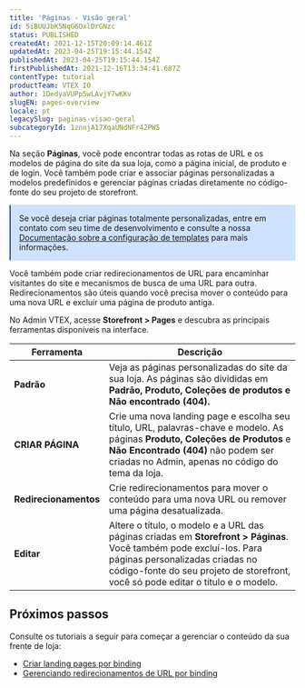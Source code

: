 ```yaml
---
title: 'Páginas - Visão geral'
id: 5iBUUJbK5NqG6OxlDrGNzc
status: PUBLISHED
createdAt: 2021-12-15T20:09:14.461Z
updatedAt: 2023-04-25T19:15:44.154Z
publishedAt: 2023-04-25T19:15:44.154Z
firstPublishedAt: 2021-12-16T13:34:41.687Z
contentType: tutorial
productTeam: VTEX IO
author: 1DedyaVUPp5wLAvjY7wKKv
slugEN: pages-overview
locale: pt
legacySlug: paginas-visao-geral
subcategoryId: 1znnjA17XqaUNdNFr42PW5
---
```


Na seção **Páginas**, você pode encontrar todas as rotas de URL e os modelos de página do site da sua loja, como a página inicial, de produto e de login. Você também pode criar e associar páginas personalizadas a modelos predefinidos e gerenciar páginas criadas diretamente no código-fonte do seu projeto de storefront.

<div style="background-color:#cfe2ff; border-left: 2px solid #084298; border-top-left-radius: 2px; border-bottom-left-radius: 2px; margin-bottom: 10px; padding: 15px">
  Se você deseja criar páginas totalmente personalizadas, entre em contato com seu time de desenvolvimento e consulte a nossa <a href="https://developers.vtex.com/vtex-developer-docs/docs/vtex-io-documentation-4-configuringtemplates">Documentação sobre a configuração de templates</a> para mais informações. 
</div>

Você também pode criar redirecionamentos de URL para encaminhar visitantes do site e mecanismos de busca de uma URL para outra. Redirecionamentos são úteis quando você precisa mover o conteúdo para uma nova URL e excluir uma página de produto antiga.

No Admin VTEX, acesse **Storefront > Pages** e descubra as principais ferramentas disponíveis na interface.

| **Ferramenta** | **Descrição** |
| ---------- | ---------- |
| **Padrão** | Veja as páginas personalizadas do site da sua loja. As páginas são divididas em **Padrão, Produto, Coleções de produtos e Não encontrado (404).** |
| **CRIAR PÁGINA** | Crie uma nova landing page e escolha seu título, URL, palavras-chave e modelo. As páginas **Produto, Coleções de Produtos** e **Não Encontrado (404)** não podem ser criadas no Admin, apenas no código do tema da loja.|
| **Redirecionamentos** | Crie redirecionamentos para mover o conteúdo para uma nova URL ou remover uma página desatualizada. |
|**Editar** | Altere o título, o modelo e a URL das páginas criadas em **Storefront > Páginas**. Você também pode excluí-los. Para páginas personalizadas criadas no código-fonte do seu projeto de storefront, você só pode editar o título e o modelo. |

## Próximos passos

Consulte os tutoriais a seguir para começar a gerenciar o conteúdo da sua frente de loja:
- [Criar landing pages por binding](https://help.vtex.com/pt/tutorial/criando-landing-pages-por-binding--3LQAoWx77P3gNoqI2Rtl5A?&utm_source=autocomplete)
- [Gerenciando redirecionamentos de URL por binding](https://help.vtex.com/pt/tutorial/gerenciando-redirecionamentos-de-url-por-binding--67GAK2TCQgjvmtPXxAqREb)

